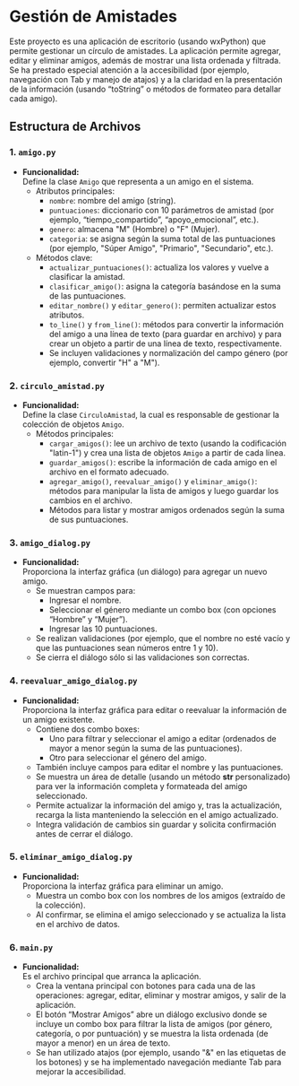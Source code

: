 # Gestión de Amistades

Este proyecto es una aplicación de escritorio (usando wxPython) que permite gestionar un círculo de amistades. La aplicación permite agregar, editar y eliminar amigos, además de mostrar una lista ordenada y filtrada. Se ha prestado especial atención a la accesibilidad (por ejemplo, navegación con Tab y manejo de atajos) y a la claridad en la presentación de la información (usando “toString” o métodos de formateo para detallar cada amigo).

## Estructura de Archivos

### 1. `amigo.py`

- **Funcionalidad:**  
  Define la clase `Amigo` que representa a un amigo en el sistema.  
  - Atributos principales:  
    - `nombre`: nombre del amigo (string).  
    - `puntuaciones`: diccionario con 10 parámetros de amistad (por ejemplo, “tiempo_compartido”, “apoyo_emocional”, etc.).  
    - `genero`: almacena "M" (Hombre) o "F" (Mujer).  
    - `categoria`: se asigna según la suma total de las puntuaciones (por ejemplo, "Súper Amigo", "Primario", "Secundario", etc.).
  - Métodos clave:  
    - `actualizar_puntuaciones()`: actualiza los valores y vuelve a clasificar la amistad.  
    - `clasificar_amigo()`: asigna la categoría basándose en la suma de las puntuaciones.  
    - `editar_nombre()` y `editar_genero()`: permiten actualizar estos atributos.  
    - `to_line()` y `from_line()`: métodos para convertir la información del amigo a una línea de texto (para guardar en archivo) y para crear un objeto a partir de una línea de texto, respectivamente.  
    - Se incluyen validaciones y normalización del campo género (por ejemplo, convertir "H" a "M").

### 2. `circulo_amistad.py`

- **Funcionalidad:**  
  Define la clase `CirculoAmistad`, la cual es responsable de gestionar la colección de objetos `Amigo`.  
  - Métodos principales:  
    - `cargar_amigos()`: lee un archivo de texto (usando la codificación "latin-1") y crea una lista de objetos `Amigo` a partir de cada línea.  
    - `guardar_amigos()`: escribe la información de cada amigo en el archivo en el formato adecuado.  
    - `agregar_amigo()`, `reevaluar_amigo()` y `eliminar_amigo()`: métodos para manipular la lista de amigos y luego guardar los cambios en el archivo.  
    - Métodos para listar y mostrar amigos ordenados según la suma de sus puntuaciones.

### 3. `amigo_dialog.py`

- **Funcionalidad:**  
  Proporciona la interfaz gráfica (un diálogo) para agregar un nuevo amigo.  
  - Se muestran campos para:  
    - Ingresar el nombre.  
    - Seleccionar el género mediante un combo box (con opciones “Hombre” y “Mujer”).  
    - Ingresar las 10 puntuaciones.  
  - Se realizan validaciones (por ejemplo, que el nombre no esté vacío y que las puntuaciones sean números entre 1 y 10).  
  - Se cierra el diálogo sólo si las validaciones son correctas.

### 4. `reevaluar_amigo_dialog.py`

- **Funcionalidad:**  
  Proporciona la interfaz gráfica para editar o reevaluar la información de un amigo existente.  
  - Contiene dos combo boxes:  
    - Uno para filtrar y seleccionar el amigo a editar (ordenados de mayor a menor según la suma de las puntuaciones).  
    - Otro para seleccionar el género del amigo.  
  - También incluye campos para editar el nombre y las puntuaciones.  
  - Se muestra un área de detalle (usando un método __str__ personalizado) para ver la información completa y formateada del amigo seleccionado.  
  - Permite actualizar la información del amigo y, tras la actualización, recarga la lista manteniendo la selección en el amigo actualizado.
  - Integra validación de cambios sin guardar y solicita confirmación antes de cerrar el diálogo.

### 5. `eliminar_amigo_dialog.py`

- **Funcionalidad:**  
  Proporciona la interfaz gráfica para eliminar un amigo.  
  - Muestra un combo box con los nombres de los amigos (extraído de la colección).  
  - Al confirmar, se elimina el amigo seleccionado y se actualiza la lista en el archivo de datos.

### 6. `main.py`

- **Funcionalidad:**  
  Es el archivo principal que arranca la aplicación.  
  - Crea la ventana principal con botones para cada una de las operaciones: agregar, editar, eliminar y mostrar amigos, y salir de la aplicación.  
  - El botón “Mostrar Amigos” abre un diálogo exclusivo donde se incluye un combo box para filtrar la lista de amigos (por género, categoría, o por puntuación) y se muestra la lista ordenada (de mayor a menor) en un área de texto.
  - Se han utilizado atajos (por ejemplo, usando "&" en las etiquetas de los botones) y se ha implementado navegación mediante Tab para mejorar la accesibilidad.

